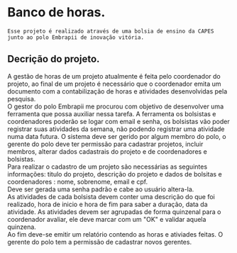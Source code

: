 # Banco de horas. 
```
Esse projeto é realizado através de uma bolsia de ensino da CAPES junto ao polo Embrapii de inovação vitória.
```
## Decrição do projeto.

A gestão de horas de um projeto atualmente é feita pelo coordenador do projeto, ao final de um projeto é necessário que o coordenador emita um documento com a contabilização de horas e atividades desenvolvidas pela pesquisa.<br>
O gestor do polo Embrapii me procurou com objetivo de desenvolver uma ferramenta que possa auxiliar nessa tarefa.
A ferramenta os bolsistas e coordenadores poderão se logar com email e senha, os bolsistas vão poder registrar suas atividades da semana, não podendo registrar uma atividade numa data futura.
O sistema deve ser gerido por algum membro do polo, o gerente do polo deve ter permissão para cadastrar projetos, incluir membros, alterar dados cadastrais do projeto e de coordenadores e bolsistas.<br>
Para realizar o cadastro de um projeto são necessárias as seguintes informações: titulo do projeto, descrição do projeto e dados de bolsitas e coordenadores : nome, sobrenome, email e cpf.<br>
Deve ser gerada uma senha padrão e cabe ao usuário altera-la.<br>
As atividades de cada bolsista devem conter uma descrição do que foi realizado, hora de inicio e hora de fim para saber a duração, data da atividade.
As atividades devem ser agrupadas de forma quinzenal para o coordenador avaliar, ele deve marcar com um "OK" e validar aquela quinzena.<br>
Ao fim deve-se emitir um relatório contendo as horas  e ativiades feitas.
O gerente do polo tem a permissão de cadastrar novos gerentes.